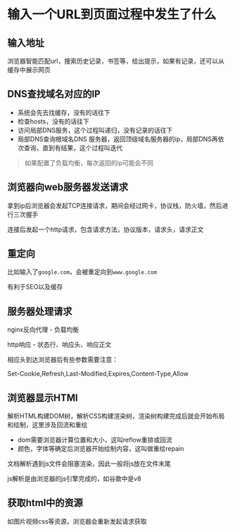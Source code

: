 # 输入一个URL到页面过程中发生了什么

## 输入地址

浏览器智能匹配url，搜索历史记录，书签等，给出提示，如果有记录，还可以从缓存中展示网页

## DNS查找域名对应的IP

- 系统会先去找缓存，没有的话往下
- 检查hosts，没有的话往下
- 访问局部DNS服务，这个过程叫递归，没有记录的话往下
- 局部DNS查询根域名DNS 服务器，返回顶级域名服务器的ip，局部DNS再依次查询，直到有结果，这个过程叫迭代

> 如果配置了负载均衡，每次返回的ip可能会不同

## 浏览器向web服务器发送请求

拿到ip后浏览器会发起TCP连接请求，期间会经过网卡，协议栈，防火墙，然后进行三次握手

连接后发起一个http请求，包含请求方法，协议版本，请求头，请求正文

## 重定向

比如输入了`google.com`，会被重定向到`www.google.com`

有利于SEO以及缓存

## 服务器处理请求

nginx反向代理 - 负载均衡

http响应 - 状态行、响应头、响应正文

相应头到达浏览器后有些参数需要注意：

Set-Cookie,Refresh,Last-Modified,Expires,Content-Type,Allow

## 浏览器显示HTMl

解析HTML构建DOM树，解析CSS构建渲染树，渲染树构建完成后就会开始布局和绘制，这里涉及回流和重绘

- dom需要浏览器计算位置和大小，这叫reflow重排或回流
- 颜色，字体等确定后浏览器开始绘制内容，这叫做重绘repain

文档解析遇到js文件会阻塞渲染，因此一般将js放在文件末尾

js解析是由浏览器的js引擎完成的，如谷歌中是v8

## 获取html中的资源

如图片视频css等资源，浏览器会重新发起请求获取

